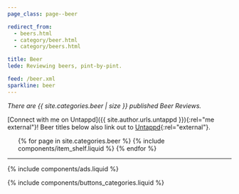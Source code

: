 ```yaml
---
page_class: page--beer

redirect_from:
  - beers.html
  - category/beer.html
  - category/beers.html

title: Beer
lede: Reviewing beers, pint-by-pint.

feed: /beer.xml
sparkline: beer
---
```


*There are {{ site.categories.beer | size }} published Beer Reviews.*

[Connect with me on Untappd]({{ site.author.urls.untappd }}){:rel="me  external"}! Beer titles below also link out to [Untappd](https://untappd.com){:rel="external"}.

<div class="h-feed" id="beer">
    <ol class="shelf" role="list">
        {% for page in site.categories.beer %}
            {% include components/item_shelf.liquid %}
        {% endfor %}
    </ol>
</div>

--------

{% include components/ads.liquid %}

{% include components/buttons_categories.liquid %}
